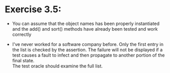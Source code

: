 # Exercise 3.5:

- You can assume that the object names has been properly instantiated and  the add() and sort() methods have already been tested and work correctly

- I've never worked for a software company before. Only the first entry in the list is checked by the assertion. The failure will not be displayed if a test causes a fault to infect and then propagate to another portion of the final state.<br> The test oracle should examine the full list.
